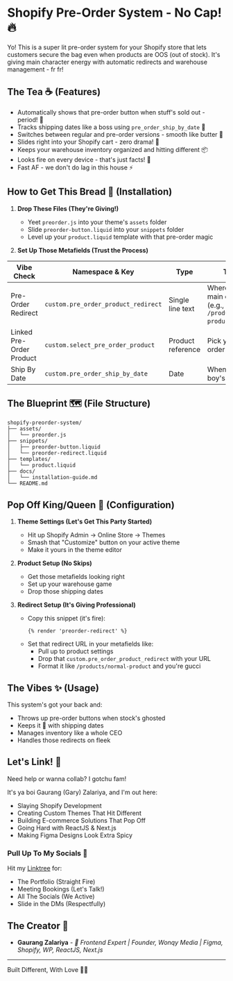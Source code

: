 # Shopify Pre-Order System - No Cap! 🔥

Yo! This is a super lit pre-order system for your Shopify store that lets customers secure the bag even when products are OOS (out of stock). It's giving main character energy with automatic redirects and warehouse management - fr fr! 

## The Tea ☕ (Features)

- Automatically shows that pre-order button when stuff's sold out - period! 🎯
- Tracks shipping dates like a boss using `pre_order_ship_by_date` 📅
- Switches between regular and pre-order versions - smooth like butter 💅
- Slides right into your Shopify cart - zero drama! 🛒
- Keeps your warehouse inventory organized and hitting different 📦
- Looks fire on every device - that's just facts! 📱
- Fast AF - we don't do lag in this house ⚡

## How to Get This Bread 🍞 (Installation)

1. **Drop These Files (They're Giving!)**
   - Yeet `preorder.js` into your theme's `assets` folder
   - Slide `preorder-button.liquid` into your `snippets` folder
   - Level up your `product.liquid` template with that pre-order magic

2. **Set Up Those Metafields (Trust the Process)**

| Vibe Check | Namespace & Key | Type | The 411 |
|------------|----------------|------|----------|
| Pre-Order Redirect | `custom.pre_order_product_redirect` | Single line text | Where to send the main character (e.g., `/products/normal-product`) |
| Linked Pre-Order Product | `custom.select_pre_order_product` | Product reference | Pick your pre-order bestie |
| Ship By Date | `custom.pre_order_ship_by_date` | Date | When this bad boy's gonna ship |

## The Blueprint 🗺️ (File Structure)

```
shopify-preorder-system/
├── assets/
│   └── preorder.js
├── snippets/
│   ├── preorder-button.liquid
│   └── preorder-redirect.liquid
├── templates/
│   └── product.liquid
├── docs/
│   └── installation-guide.md
└── README.md
```

## Pop Off King/Queen 👑 (Configuration)

1. **Theme Settings (Let's Get This Party Started)**
   - Hit up Shopify Admin → Online Store → Themes
   - Smash that "Customize" button on your active theme
   - Make it yours in the theme editor

2. **Product Setup (No Skips)**
   - Get those metafields looking right
   - Set up your warehouse game
   - Drop those shipping dates

3. **Redirect Setup (It's Giving Professional)**
   - Copy this snippet (it's fire):
     ```liquid
     {% render 'preorder-redirect' %}
     ```
   - Set that redirect URL in your metafields like:
     - Pull up to product settings
     - Drop that `custom.pre_order_product_redirect` with your URL
     - Format it like `/products/normal-product` and you're gucci

## The Vibes ✨ (Usage)

This system's got your back and:
- Throws up pre-order buttons when stock's ghosted
- Keeps it 💯 with shipping dates
- Manages inventory like a whole CEO
- Handles those redirects on fleek

## Let's Link! 🤝

Need help or wanna collab? I gotchu fam!

It's ya boi Gaurang (Gary) Zalariya, and I'm out here:
- Slaying Shopify Development
- Creating Custom Themes That Hit Different
- Building E-commerce Solutions That Pop Off
- Going Hard with ReactJS & Next.js
- Making Figma Designs Look Extra Spicy

### Pull Up To My Socials 🌟
Hit my <a href="https://linktr.ee/gaurangzalariya" target="_blank">Linktree</a> for:
- The Portfolio (Straight Fire)
- Meeting Bookings (Let's Talk!)
- All The Socials (We Active)
- Slide in the DMs (Respectfully)

## The Creator 🎨

- **Gaurang Zalariya** - *🚀 Frontend Expert | Founder, Wonqy Media | Figma, Shopify, WP, ReactJS, Next.js*

---

Built Different, With Love 💅✨